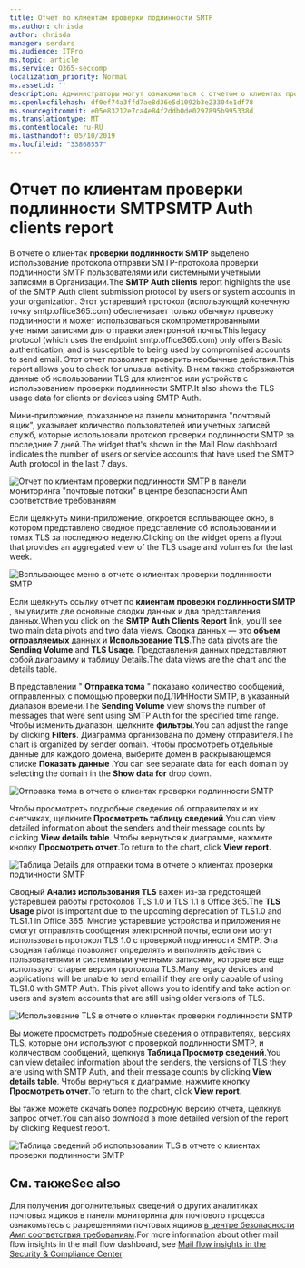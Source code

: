 ```yaml
---
title: Отчет по клиентам проверки подлинности SMTP
ms.author: chrisda
author: chrisda
manager: serdars
ms.audience: ITPro
ms.topic: article
ms.service: O365-seccomp
localization_priority: Normal
ms.assetid: ''
description: Администраторы могут ознакомиться с отчетом о клиентах проверки подлинности SMTP в панели мониторинга "почтовый ящик" в центре безопасности _Амп_ соответствия требованиям.
ms.openlocfilehash: df0ef74a3ffd7ae8d36e5d1092b3e23304e1df78
ms.sourcegitcommit: e05e83212e7ca4e84f2ddb0de0297895b995338d
ms.translationtype: MT
ms.contentlocale: ru-RU
ms.lasthandoff: 05/10/2019
ms.locfileid: "33868557"
---
```

# <a name="smtp-auth-clients-report"></a><span data-ttu-id="45376-103">Отчет по клиентам проверки подлинности SMTP</span><span class="sxs-lookup"><span data-stu-id="45376-103">SMTP Auth clients report</span></span>

<span data-ttu-id="45376-104">В отчете о клиентах **проверки подлинности SMTP** выделено использование протокола отправки SMTP-протокола проверки подлинности SMTP пользователями или системными учетными записями в Организации.</span><span class="sxs-lookup"><span data-stu-id="45376-104">The **SMTP Auth clients** report highlights the use of the SMTP Auth client submission protocol by users or system accounts in your organization.</span></span> <span data-ttu-id="45376-105">Этот устаревший протокол (использующий конечную точку smtp.office365.com) обеспечивает только обычную проверку подлинности и может использоваться скомпрометированными учетными записями для отправки электронной почты.</span><span class="sxs-lookup"><span data-stu-id="45376-105">This legacy protocol (which uses the endpoint smtp.office365.com) only offers Basic authentication, and is susceptible to being used by compromised accounts to send email.</span></span>  <span data-ttu-id="45376-106">Этот отчет позволяет проверить необычные действия.</span><span class="sxs-lookup"><span data-stu-id="45376-106">This report allows you to check for unusual activity.</span></span> <span data-ttu-id="45376-107">В нем также отображаются данные об использовании TLS для клиентов или устройств с использованием проверки подлинности SMTP.</span><span class="sxs-lookup"><span data-stu-id="45376-107">It also shows the TLS usage data for clients or devices using SMTP Auth.</span></span>

<span data-ttu-id="45376-108">Мини-приложение, показанное на панели мониторинга "почтовый ящик", указывает количество пользователей или учетных записей служб, которые использовали протокол проверки подлинности SMTP за последние 7 дней.</span><span class="sxs-lookup"><span data-stu-id="45376-108">The widget that's shown in the Mail Flow dashboard indicates the number of users or service accounts that have used the SMTP Auth protocol in the last 7 days.</span></span>

![Отчет по клиентам проверки подлинности SMTP в панели мониторинга "почтовые потоки" в центре безопасности _Амп_ соответствие требованиям](media/smtp-auth-clients-report-selected.png)

<span data-ttu-id="45376-110">Если щелкнуть мини-приложение, откроется всплывающее окно, в котором представлено сводное представление об использовании и томах TLS за последнюю неделю.</span><span class="sxs-lookup"><span data-stu-id="45376-110">Clicking on the widget opens a flyout that provides an aggregated view of the TLS usage and volumes for the last week.</span></span>

![Всплывающее меню в отчете о клиентах проверки подлинности SMTP](media/smtp-auth-clients-flyout.png)

<span data-ttu-id="45376-112">Если щелкнуть ссылку отчет по **клиентам проверки подлинности SMTP** , вы увидите две основные сводки данных и два представления данных.</span><span class="sxs-lookup"><span data-stu-id="45376-112">When you click on the **SMTP Auth Clients Report** link, you'll see two main data pivots and two data views.</span></span> <span data-ttu-id="45376-113">Сводка данных — это **объем отправляемых** данных и **Использование TLS**.</span><span class="sxs-lookup"><span data-stu-id="45376-113">The data pivots are the **Sending Volume** and **TLS Usage**.</span></span> <span data-ttu-id="45376-114">Представления данных представляют собой диаграмму и таблицу Details.</span><span class="sxs-lookup"><span data-stu-id="45376-114">The data views are the chart and the details table.</span></span>

<span data-ttu-id="45376-115">В представлении " **Отправка тома** " показано количество сообщений, отправленных с помощью проверки поДЛИННости SMTP, в указанный диапазон времени.</span><span class="sxs-lookup"><span data-stu-id="45376-115">The **Sending Volume** view shows the number of messages that were sent using SMTP Auth for the specified time range.</span></span> <span data-ttu-id="45376-116">Чтобы изменить диапазон, щелкните **фильтры**.</span><span class="sxs-lookup"><span data-stu-id="45376-116">You can adjust the range by clicking **Filters**.</span></span> <span data-ttu-id="45376-117">Диаграмма организована по домену отправителя.</span><span class="sxs-lookup"><span data-stu-id="45376-117">The chart is organized by sender domain.</span></span> <span data-ttu-id="45376-118">Чтобы просмотреть отдельные данные для каждого домена, выберите домен в раскрывающемся списке **Показать данные** .</span><span class="sxs-lookup"><span data-stu-id="45376-118">You can see separate data for each domain by selecting the domain in the **Show data for** drop down.</span></span>

![Отправка тома в отчете о клиентах проверки подлинности SMTP](media/smtp-auth-clients-report-sending-volume.png)

<span data-ttu-id="45376-120">Чтобы просмотреть подробные сведения об отправителях и их счетчиках, щелкните **Просмотреть таблицу сведений**.</span><span class="sxs-lookup"><span data-stu-id="45376-120">You can view detailed information about the senders and their message counts by clicking **View details table**.</span></span> <span data-ttu-id="45376-121">Чтобы вернуться к диаграмме, нажмите кнопку **Просмотреть отчет**.</span><span class="sxs-lookup"><span data-stu-id="45376-121">To return to the chart, click **View report**.</span></span>

![Таблица Details для отправки тома в отчете о клиентах проверки подлинности SMTP](media/smtp-auth-clients-report-details-sending-volume.png)

<span data-ttu-id="45376-123">Сводный **Анализ использования TLS** важен из-за предстоящей устаревшей работы протоколов TLS 1.0 и TLS 1.1 в Office 365.</span><span class="sxs-lookup"><span data-stu-id="45376-123">The **TLS Usage** pivot is important due to the upcoming deprecation of TLS1.0 and TLS1.1 in Office 365.</span></span> <span data-ttu-id="45376-124">Многие устаревшие устройства и приложения не смогут отправлять сообщения электронной почты, если они могут использовать протокол TLS 1.0 с проверкой подлинности SMTP. Эта сводная таблица позволяет определять и выполнять действия с пользователями и системными учетными записями, которые все еще используют старые версии протокола TLS.</span><span class="sxs-lookup"><span data-stu-id="45376-124">Many legacy devices and applications will be unable to send email if they are only capable of using TLS1.0 with SMTP Auth. This pivot allows you to identify and take action on users and system accounts that are still using older versions of TLS.</span></span>

![Использование TLS в отчете о клиентах проверки подлинности SMTP](media/smtp-auth-clients-report-tls-usage.png)

<span data-ttu-id="45376-126">Вы можете просмотреть подробные сведения о отправителях, версиях TLS, которые они используют с проверкой подлинности SMTP, и количеством сообщений, щелкнув **Таблица Просмотр сведений**.</span><span class="sxs-lookup"><span data-stu-id="45376-126">You can view detailed information about the senders, the versions of TLS they are using with SMTP Auth, and their message counts by clicking **View details table**.</span></span> <span data-ttu-id="45376-127">Чтобы вернуться к диаграмме, нажмите кнопку **Просмотреть отчет**.</span><span class="sxs-lookup"><span data-stu-id="45376-127">To return to the chart, click **View report**.</span></span>

<span data-ttu-id="45376-128">Вы также можете скачать более подробную версию отчета, щелкнув запрос отчет.</span><span class="sxs-lookup"><span data-stu-id="45376-128">You can also download a more detailed version of the report by clicking Request report.</span></span>

![Таблица сведений об использовании TLS в отчете о клиентах проверки подлинности SMTP](media/smtp-auth-clients-report-details-tls-usage.png)

## <a name="see-also"></a><span data-ttu-id="45376-130">См. также</span><span class="sxs-lookup"><span data-stu-id="45376-130">See also</span></span>

<span data-ttu-id="45376-131">Для получения дополнительных сведений о других аналитиках почтовых ящиков в панели мониторинга для почтового процесса ознакомьтесь с разрешениями почтовых ящиков [в центре безопасности _Амп_ соответствия требованиям](mail-flow-insights-v2.md).</span><span class="sxs-lookup"><span data-stu-id="45376-131">For more information about other mail flow insights in the mail flow dashboard, see [Mail flow insights in the Security & Compliance Center](mail-flow-insights-v2.md).</span></span>
